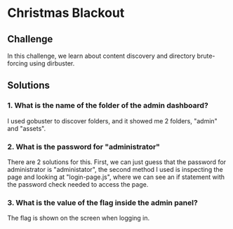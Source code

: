 # Christmas Blackout

## Challenge
In this challenge, we learn about content discovery and directory brute-forcing using dirbuster.

## Solutions

### 1. What is the name of the folder of the admin dashboard?
I used gobuster to discover folders, and it showed me 2 folders, "admin" and "assets".

### 2. What is the password for "administrator"
There are 2 solutions for this. First, we can just guess that the password for administrator is "administator", the second method I used is inspecting the page and looking at "login-page.js", where we can see an if statement with the password check needed to access the page.

### 3. What is the value of the flag inside the admin panel?
The flag is shown on the screen when logging in.